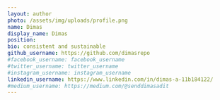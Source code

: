 ```yaml
---
layout: author
photo: /assets/img/uploads/profile.png
name: Dimas
display_name: Dimas
position: 
bio: consistent and sustainable
github_username: https://github.com/dimasrepo
#facebook_username: facebook_username
#twitter_username: twitter_username
#instagram_username: instagram_username
linkedin_username: https://www.linkedin.com/in/dimas-a-11b184122/
#medium_username: https://medium.com/@senddimasadit
---
```


